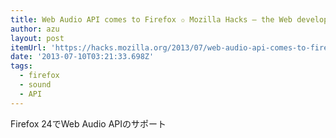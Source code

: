 ```yaml
---
title: Web Audio API comes to Firefox ✩ Mozilla Hacks – the Web developer blog
author: azu
layout: post
itemUrl: 'https://hacks.mozilla.org/2013/07/web-audio-api-comes-to-firefox/'
date: '2013-07-10T03:21:33.698Z'
tags:
  - firefox
  - sound
  - API
---
```

Firefox 24でWeb Audio APIのサポート
